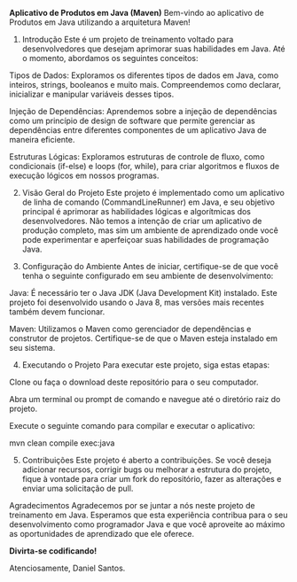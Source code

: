**Aplicativo de Produtos em Java (Maven)**
Bem-vindo ao aplicativo de Produtos em Java utilizando a arquitetura Maven!

1. Introdução
Este é um projeto de treinamento voltado para desenvolvedores que desejam aprimorar suas habilidades em Java. Até o momento, abordamos os seguintes conceitos:

Tipos de Dados: Exploramos os diferentes tipos de dados em Java, como inteiros, strings, booleanos e muito mais. Compreendemos como declarar, inicializar e manipular variáveis desses tipos.

Injeção de Dependências: Aprendemos sobre a injeção de dependências como um princípio de design de software que permite gerenciar as dependências entre diferentes componentes de um aplicativo Java de maneira eficiente.

Estruturas Lógicas: Exploramos estruturas de controle de fluxo, como condicionais (if-else) e loops (for, while), para criar algoritmos e fluxos de execução lógicos em nossos programas.

2. Visão Geral do Projeto
Este projeto é implementado como um aplicativo de linha de comando (CommandLineRunner) em Java, e seu objetivo principal é aprimorar as habilidades lógicas e algorítmicas dos desenvolvedores. Não temos a intenção de criar um aplicativo de produção completo, mas sim um ambiente de aprendizado onde você pode experimentar e aperfeiçoar suas habilidades de programação Java.

3. Configuração do Ambiente
Antes de iniciar, certifique-se de que você tenha o seguinte configurado em seu ambiente de desenvolvimento:

Java: É necessário ter o Java JDK (Java Development Kit) instalado. Este projeto foi desenvolvido usando o Java 8, mas versões mais recentes também devem funcionar.

Maven: Utilizamos o Maven como gerenciador de dependências e construtor de projetos. Certifique-se de que o Maven esteja instalado em seu sistema.

4. Executando o Projeto
Para executar este projeto, siga estas etapas:

Clone ou faça o download deste repositório para o seu computador.

Abra um terminal ou prompt de comando e navegue até o diretório raiz do projeto.

Execute o seguinte comando para compilar e executar o aplicativo:

mvn clean compile exec:java

5. Contribuições
Este projeto é aberto a contribuições. Se você deseja adicionar recursos, corrigir bugs ou melhorar a estrutura do projeto, fique à vontade para criar um fork do repositório, fazer as alterações e enviar uma solicitação de pull.

Agradecimentos
Agradecemos por se juntar a nós neste projeto de treinamento em Java. Esperamos que esta experiência contribua para o seu desenvolvimento como programador Java e que você aproveite ao máximo as oportunidades de aprendizado que ele oferece.

**Divirta-se codificando!**

Atenciosamente,
Daniel Santos.

